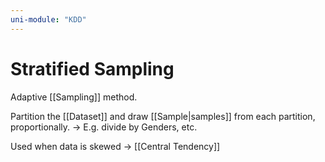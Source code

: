 ```yaml
---
uni-module: "KDD"
---
```


# Stratified Sampling

Adaptive [[Sampling]] method.

Partition the [[Dataset]] and draw [[Sample|samples]] from each partition, proportionally. → E.g. divide by Genders, etc.

Used when data is skewed → [[Central Tendency]]
